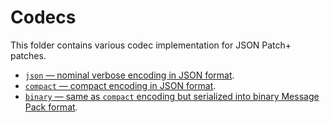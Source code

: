 # Codecs

This folder contains various codec implementation for JSON Patch+ patches.

- [`json` &mdash; nominal verbose encoding in JSON format](./json/README.md).
- [`compact` &mdash; compact encoding in JSON format](./compact/README.md).
- [`binary` &mdash; same as `compact` encoding but serialized into binary Message Pack format](./binary/README.md).
